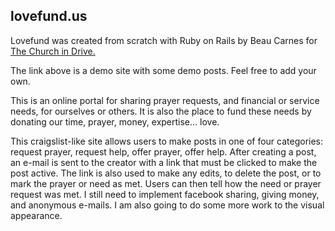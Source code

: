 ## lovefund.us

Lovefund was created from scratch with Ruby on Rails by Beau Carnes for
[The Church in Drive.](https://www.churchindrive.com/)

The link above is a demo site with some demo posts. Feel free to add your own.

This is an online portal for sharing prayer requests, and financial or service needs, 
for ourselves or others. It is also the place to fund these needs by donating our 
time, prayer, money, expertise... love.

This craigslist-like site allows users to make posts in 
one of four categories: request prayer, request help, offer prayer, offer help. 
After creating a post, an e-mail is sent to the creator with a link that must be 
clicked to make the post active. The link is also used to make any edits, to 
delete the post, or to mark the prayer or need as met. Users can then tell how 
the need or prayer request was met. I still need to implement facebook sharing, 
giving money, and anonymous e-mails. I am also going to do some more work to the 
visual appearance. 

